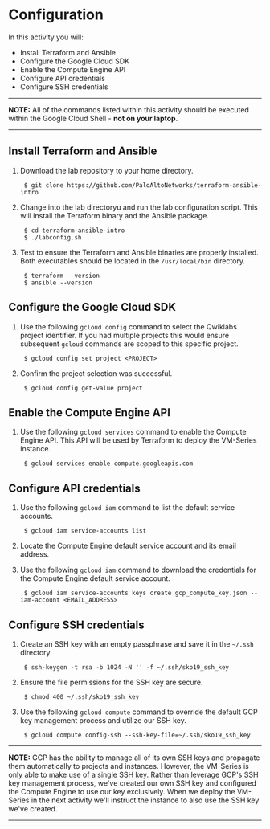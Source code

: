 # Configuration

In this activity you will:

* Install Terraform and Ansible
* Configure the Google Cloud SDK
* Enable the Compute Engine API
* Configure API credentials
* Configure SSH credentials

---
**NOTE:**  All of the commands listed within this activity should be executed within the Google Cloud Shell - __not on your laptop__.

---

## Install Terraform and Ansible
1. Download the lab repository to your home directory.

        $ git clone https://github.com/PaloAltoNetworks/terraform-ansible-intro

2. Change into the lab directoryu and run the lab configuration script.  This will install the Terraform binary and the Ansible package.

        $ cd terraform-ansible-intro
        $ ./labconfig.sh

3. Test to ensure the Terraform and Ansible binaries are properly installed.  Both executables should be located in the `/usr/local/bin` directory.

        $ terraform --version
        $ ansible --version

## Configure the Google Cloud SDK
1. Use the following `gcloud config` command to select the Qwiklabs project identifier.  If you had multiple projects this would ensure subsequent `gcloud` commands are scoped to this specific project.

        $ gcloud config set project <PROJECT>

2. Confirm the project selection was successful.

        $ gcloud config get-value project

## Enable the Compute Engine API
1. Use the following `gcloud services` command to enable the Compute Engine API.  This API will be used by Terraform to deploy the VM-Series instance.

        $ gcloud services enable compute.googleapis.com

## Configure API credentials
1. Use the following `gcloud iam` command to list the default service accounts.

        $ gcloud iam service-accounts list

2. Locate the Compute Engine default service account and its email address.
3. Use the following `gcloud iam` command to download the credentials for the Compute Engine default service account.

        $ gcloud iam service-accounts keys create gcp_compute_key.json --iam-account <EMAIL_ADDRESS>

## Configure SSH credentials
1. Create an SSH key with an empty passphrase and save it in the `~/.ssh` directory.

        $ ssh-keygen -t rsa -b 1024 -N '' -f ~/.ssh/sko19_ssh_key

2. Ensure the file permissions for the SSH key are secure.

        $ chmod 400 ~/.ssh/sko19_ssh_key

3. Use the following `gcloud compute` command to override the default GCP key management process and utilize our SSH key.

        $ gcloud compute config-ssh --ssh-key-file=~/.ssh/sko19_ssh_key

---
**NOTE:** GCP has the ability to manage all of its own SSH keys and propagate them automatically to projects and instances.  However, the VM-Series is only able to make use of a single SSH key.  Rather than leverage GCP's SSH key management process, we've created our own SSH key and configured the Compute Engine to use our key exclusively.  When we deploy the VM-Series in the next activity we'll instruct the instance to also use the SSH key we've created.

---
